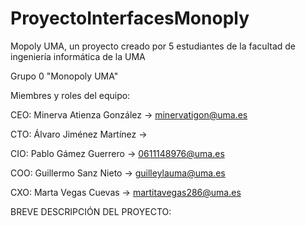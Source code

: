# ProyectoInterfacesMonoply
Mopoly UMA, un proyecto creado por 5 estudiantes de la facultad de ingeniería informática de la UMA

Grupo 0 "Monopoly UMA"

Miembres y roles del equipo: 

CEO: Minerva Atienza González -> minervatigon@uma.es

CTO: Álvaro Jiménez Martínez -> 

CIO: Pablo Gámez Guerrero -> 0611148976@uma.es

COO: Guillermo Sanz Nieto  -> guilleylauma@uma.es 

CXO: Marta Vegas Cuevas -> martitavegas286@uma.es


BREVE DESCRIPCIÓN DEL PROYECTO: 

